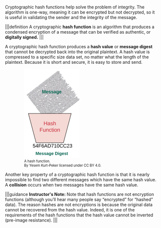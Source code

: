 Cryptographic hash functions help solve the problem of integrity. The algorithm is one-way, meaning it can be encrypted but not decrypted, so it is useful in validating the sender and the integrity of the message.

|||definition
A cryptographic **hash function** is an algorithm that produces a condensed encryption of a message that can be verified as authentic, or **digitally signed.** 
|||

A cryptographic hash function produces a **hash value** or **message digest** that cannot be decrypted back into the original plaintext.  A hash value is compressed to a specific size data set, no matter what the length of the plaintext. Because it is short and secure, it is easy to store and send.  

<figure class="snippetimg" style="margin: 0 auto;width:75%">
  <img src=".guides/img/Hashfnctn.png" alt="A hash function. by Yesem Kurt-Peker licensed under CC BY 4.0 ">
  <figcaption style="font-size: 0.8em; text-align: left;">A hash function.   
  </br>
By Yesem Kurt-Peker licensed under CC BY 4.0. </figcaption>
</figure>

Another key property of a cryptographic hash function is that it is nearly impossible to find two different messages which have the same hash value. A **collision** occurs when two messages have the same hash value.

|||guidance
**Instructor's Note:** Note that hash functions are not encryption functions (although you’ll hear many people say “encrypted” for “hashed” data). The reason hashes are not encryptions is because the original data cannot be recovered from the hash value. Indeed, it is one of the requirements of the hash functions that the hash value cannot be inverted (pre-image resistance).
|||


